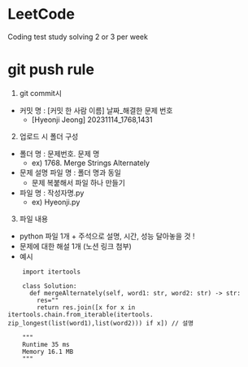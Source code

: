 # LeetCode

Coding test study solving 2 or 3 per week

# git push rule
1. git commit시
  - 커밋 명 : [커밋 한 사람 이름] 날짜_해결한 문제 번호
    - [Hyeonji Jeong] 20231114_1768,1431
  
2. 업로드 시 폴더 구성
  - 폴더 명 : 문제번호. 문제 명
    - ex) 1768. Merge Strings Alternately
  - 문제 설명 파일 명 : 폴더 명과 동일
    - 문제 복붙해서 파일 하나 만들기
  - 파일 명 : 작성자명.py
    - ex) Hyeonji.py

3. 파일 내용
  - python 파일 1개 + 주석으로 설명, 시간, 성능 달아놓을 것 !
  - 문제에 대한 해설 1개 (노션 링크 첨부)
  - 예시

```
    import itertools

    class Solution:
      def mergeAlternately(self, word1: str, word2: str) -> str: 
        res=""
        return res.join([x for x in itertools.chain.from_iterable(itertools. zip_longest(list(word1),list(word2))) if x]) // 설명

    """
    Runtime 35 ms
    Memory 16.1 MB
    """

```
